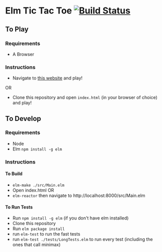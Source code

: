 # Elm Tic Tac Toe [![Build Status](https://travis-ci.org/tcmcgee/Elm-TTT.svg?branch=master)](https://travis-ci.org/tcmcgee/Elm-TTT)

## To Play

### Requirements
* A Browser

### Instructions

* Navigate to [this website](http://www.tomcmcgee.me/Elm-TTT/) and play!

OR

* Clone this repository and open `index.html` (in your browser of choice) and play!

## To Develop

### Requirements

* Node
* Elm `npm install -g elm`

### Instructions

#### To Build
* `elm-make ./src/Main.elm`
* Open index.html
OR
* `elm-reactor` then navigate to http://localhost:8000/src/Main.elm

#### To Run Tests

* Run `npm install -g elm` (if you don't have elm installed)
* Clone this repository
* Run `elm package install`
* run `elm-test` to run the fast tests
* run `elm-test ./tests/LongTests.elm` to run every test (including the ones that call minimax)
